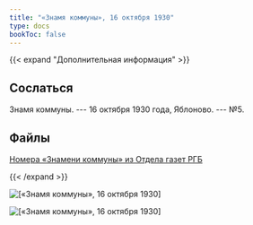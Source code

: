 ```yaml
---
title: "«Знамя коммуны», 16 октября 1930"
type: docs
bookToc: false
---
```


{{< expand "Дополнительная информация" >}}
## Сослаться
Знамя коммуны. --- 16 октября 1930 года, Яблоново. --- №5.

## Файлы
[Номера «Знамени коммуны» из Отдела газет РГБ](https://www.dropbox.com/sh/ll2g4k6wpotne98/AABqN9hCtVLKI6zfZcimeKIka?dl=0)

{{< /expand >}}

![[«Знамя коммуны», 16 октября 1930]](/static/img/papers/ZK_№5_16.10.30_p-1.jpg)

![[«Знамя коммуны», 16 октября 1930]](/static/img/papers/ZK_№5_16.10.30_p-2.jpg)
